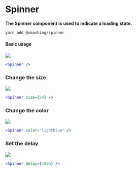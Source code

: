 
# Spinner

**The Spinner component is used to indicate a loading state.**

```sh
yarn add @smashing/spinner
```

#### Basic usage
<img src="https://imgur.com/FVYK5CU.gif" />

```jsx
<Spinner />
```

### Change the size
<img src="https://imgur.com/z9VG3NQ.gif" />

```jsx
<Spinner size={24} />
```

### Change the color
<img src="https://imgur.com/rpUq5au.gif" />

```jsx
<Spinner color="lightblue" />
```

### Set the delay
<img src="https://imgur.com/nCxoRAN.gif" />

```jsx
<Spinner delay={2000} />
```